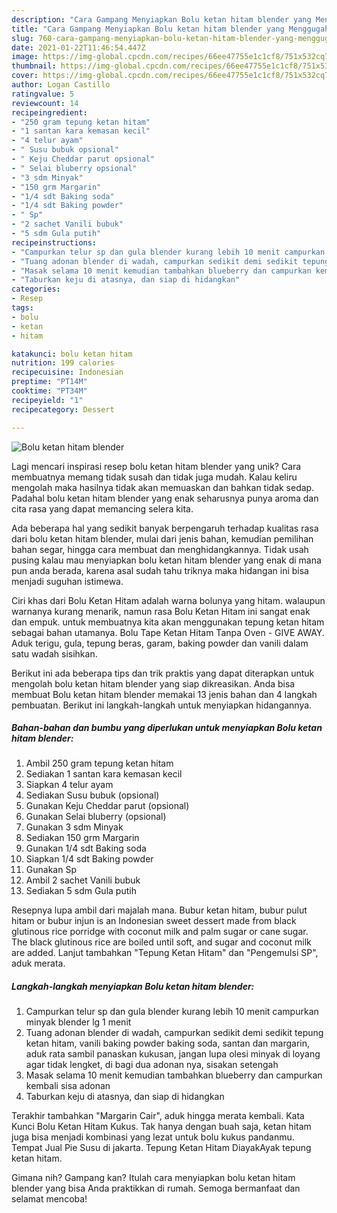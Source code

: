 ```yaml
---
description: "Cara Gampang Menyiapkan Bolu ketan hitam blender yang Menggugah Selera"
title: "Cara Gampang Menyiapkan Bolu ketan hitam blender yang Menggugah Selera"
slug: 760-cara-gampang-menyiapkan-bolu-ketan-hitam-blender-yang-menggugah-selera
date: 2021-01-22T11:46:54.447Z
image: https://img-global.cpcdn.com/recipes/66ee47755e1c1cf8/751x532cq70/bolu-ketan-hitam-blender-foto-resep-utama.jpg
thumbnail: https://img-global.cpcdn.com/recipes/66ee47755e1c1cf8/751x532cq70/bolu-ketan-hitam-blender-foto-resep-utama.jpg
cover: https://img-global.cpcdn.com/recipes/66ee47755e1c1cf8/751x532cq70/bolu-ketan-hitam-blender-foto-resep-utama.jpg
author: Logan Castillo
ratingvalue: 5
reviewcount: 14
recipeingredient:
- "250 gram tepung ketan hitam"
- "1 santan kara kemasan kecil"
- "4 telur ayam"
- " Susu bubuk opsional"
- " Keju Cheddar parut opsional"
- " Selai bluberry opsional"
- "3 sdm Minyak"
- "150 grm Margarin"
- "1/4 sdt Baking soda"
- "1/4 sdt Baking powder"
- " Sp"
- "2 sachet Vanili bubuk"
- "5 sdm Gula putih"
recipeinstructions:
- "Campurkan telur sp dan gula blender kurang lebih 10 menit campurkan minyak blender lg 1 menit"
- "Tuang adonan blender di wadah, campurkan sedikit demi sedikit tepung ketan hitam, vanili baking powder baking soda, santan dan margarin, aduk rata sambil panaskan kukusan, jangan lupa olesi minyak di loyang agar tidak lengket, di bagi dua adonan nya, sisakan setengah"
- "Masak selama 10 menit kemudian tambahkan blueberry dan campurkan kembali sisa adonan"
- "Taburkan keju di atasnya, dan siap di hidangkan"
categories:
- Resep
tags:
- bolu
- ketan
- hitam

katakunci: bolu ketan hitam 
nutrition: 199 calories
recipecuisine: Indonesian
preptime: "PT14M"
cooktime: "PT34M"
recipeyield: "1"
recipecategory: Dessert

---
```



![Bolu ketan hitam blender](https://img-global.cpcdn.com/recipes/66ee47755e1c1cf8/751x532cq70/bolu-ketan-hitam-blender-foto-resep-utama.jpg)

Lagi mencari inspirasi resep bolu ketan hitam blender yang unik? Cara membuatnya memang tidak susah dan tidak juga mudah. Kalau keliru mengolah maka hasilnya tidak akan memuaskan dan bahkan tidak sedap. Padahal bolu ketan hitam blender yang enak seharusnya punya aroma dan cita rasa yang dapat memancing selera kita.

Ada beberapa hal yang sedikit banyak berpengaruh terhadap kualitas rasa dari bolu ketan hitam blender, mulai dari jenis bahan, kemudian pemilihan bahan segar, hingga cara membuat dan menghidangkannya. Tidak usah pusing kalau mau menyiapkan bolu ketan hitam blender yang enak di mana pun anda berada, karena asal sudah tahu triknya maka hidangan ini bisa menjadi suguhan istimewa.

Ciri khas dari Bolu Ketan Hitam adalah warna bolunya yang hitam. walaupun warnanya kurang menarik, namun rasa Bolu Ketan Hitam ini sangat enak dan empuk. untuk membuatnya kita akan menggunakan tepung ketan hitam sebagai bahan utamanya. Bolu Tape Ketan Hitam Tanpa Oven - GIVE AWAY. Aduk terigu, gula, tepung beras, garam, baking powder dan vanili dalam satu wadah sisihkan.


Berikut ini ada beberapa tips dan trik praktis yang dapat diterapkan untuk mengolah bolu ketan hitam blender yang siap dikreasikan. Anda bisa membuat Bolu ketan hitam blender memakai 13 jenis bahan dan 4 langkah pembuatan. Berikut ini langkah-langkah untuk menyiapkan hidangannya.

<!--inarticleads1-->

##### Bahan-bahan dan bumbu yang diperlukan untuk menyiapkan Bolu ketan hitam blender:

1. Ambil 250 gram tepung ketan hitam
1. Sediakan 1 santan kara kemasan kecil
1. Siapkan 4 telur ayam
1. Sediakan  Susu bubuk (opsional)
1. Gunakan  Keju Cheddar parut (opsional)
1. Gunakan  Selai bluberry (opsional)
1. Gunakan 3 sdm Minyak
1. Sediakan 150 grm Margarin
1. Gunakan 1/4 sdt Baking soda
1. Siapkan 1/4 sdt Baking powder
1. Gunakan  Sp
1. Ambil 2 sachet Vanili bubuk
1. Sediakan 5 sdm Gula putih


Resepnya lupa ambil dari majalah mana. Bubur ketan hitam, bubur pulut hitam or bubur injun is an Indonesian sweet dessert made from black glutinous rice porridge with coconut milk and palm sugar or cane sugar. The black glutinous rice are boiled until soft, and sugar and coconut milk are added. Lanjut tambahkan &#34;Tepung Ketan Hitam&#34; dan &#34;Pengemulsi SP&#34;, aduk merata. 

<!--inarticleads2-->

##### Langkah-langkah menyiapkan Bolu ketan hitam blender:

1. Campurkan telur sp dan gula blender kurang lebih 10 menit campurkan minyak blender lg 1 menit
1. Tuang adonan blender di wadah, campurkan sedikit demi sedikit tepung ketan hitam, vanili baking powder baking soda, santan dan margarin, aduk rata sambil panaskan kukusan, jangan lupa olesi minyak di loyang agar tidak lengket, di bagi dua adonan nya, sisakan setengah
1. Masak selama 10 menit kemudian tambahkan blueberry dan campurkan kembali sisa adonan
1. Taburkan keju di atasnya, dan siap di hidangkan


Terakhir tambahkan &#34;Margarin Cair&#34;, aduk hingga merata kembali. Kata Kunci Bolu Ketan Hitam Kukus. Tak hanya dengan buah saja, ketan hitam juga bisa menjadi kombinasi yang lezat untuk bolu kukus pandanmu. Tempat Jual Pie Susu di jakarta. Tepung Ketan Hitam DiayakAyak tepung ketan hitam. 

Gimana nih? Gampang kan? Itulah cara menyiapkan bolu ketan hitam blender yang bisa Anda praktikkan di rumah. Semoga bermanfaat dan selamat mencoba!
